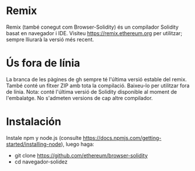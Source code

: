 # Remix
Remix (també conegut com Browser-Solidity) és un compilador Solidity basat en navegador i IDE.
Visiteu https://remix.ethereum.org per utilitzar; sempre lliurarà la versió més recent.

# Ús fora de línia
La branca de les pàgines de gh sempre té l'última versió estable del remix. També conté un fitxer ZIP amb tota la compilació. Baixeu-lo per utilitzar fora de línia.
Nota: conté l'última versió de Solidity disponible al moment de l'embalatge. No s'admeten versions de cap altre compilador.  

# **Instalación**
Instale npm y node.js (consulte https://docs.npmjs.com/getting-started/installing-node), luego haga:
+ git clone https://github.com/ethereum/browser-solidity
+ cd navegador-solidez
